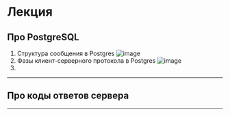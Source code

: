 # Лекция

## Про PostgreSQL
1. Структура сообщения в Postgres
   ![image](https://github.com/Flict-dev/Handbook/assets/76905733/db7a3fe3-765b-4757-9f65-9581ecf8c4bf)
2. Фазы клиент-серверного протокола в Postgres
   ![image](https://github.com/Flict-dev/Handbook/assets/76905733/620b44c8-c952-4427-af9e-fdbfd3a8a3e4)
4. 
---

## Про коды ответов сервера
---
